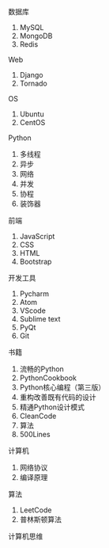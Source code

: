 数据库
1. MySQL
2. MongoDB
3. Redis

Web
1. Django
2. Tornado

OS
1. Ubuntu
2. CentOS

Python
1. 多线程
2. 异步
3. 网络
4. 并发
5. 协程
6. 装饰器

前端
1. JavaScript
2. CSS
3. HTML
4. Bootstrap

开发工具
1. Pycharm
2. Atom
3. VScode
4. Sublime text
5. PyQt
6. Git

书籍
1. 流畅的Python
2. PythonCookbook
3. Python核心编程（第三版）
4. 重构改善既有代码的设计
5. 精通Python设计模式
6. CleanCode
7. 算法
8. 500Lines

计算机
1. 网络协议
2. 编译原理

算法
1. LeetCode
2. 普林斯顿算法

计算机思维
